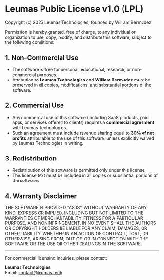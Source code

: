 # Leumas Public License v1.0 (LPL)

Copyright (c) 2025 Leumas Technologies, founded by William Bermudez

Permission is hereby granted, free of charge, to any individual or organization
to use, copy, modify, and distribute this software, subject to the following conditions:

## 1. Non-Commercial Use
- The software is free for personal, educational, research, or non-commercial purposes.
- Attribution to **Leumas Technologies** and **William Bermudez** must be preserved
  in all copies, modifications, and substantial portions of the software.

## 2. Commercial Use
- Any commercial use of this software (including SaaS products, paid apps,
  or services offered to clients) requires a **commercial agreement** with
  Leumas Technologies.
- Such an agreement must include revenue sharing equal to **30% of net profits**
  attributable to the use of this software, unless explicitly waived by
  Leumas Technologies in writing.

## 3. Redistribution
- Redistribution of this software is permitted only under this license.
- This license text must be included in all copies or substantial portions
  of the software.

## 4. Warranty Disclaimer
THE SOFTWARE IS PROVIDED "AS IS", WITHOUT WARRANTY OF ANY KIND, EXPRESS OR IMPLIED,
INCLUDING BUT NOT LIMITED TO THE WARRANTIES OF MERCHANTABILITY, FITNESS FOR A
PARTICULAR PURPOSE, AND NONINFRINGEMENT. IN NO EVENT SHALL THE AUTHORS OR COPYRIGHT
HOLDERS BE LIABLE FOR ANY CLAIM, DAMAGES, OR OTHER LIABILITY, WHETHER IN AN ACTION
OF CONTRACT, TORT, OR OTHERWISE, ARISING FROM, OUT OF, OR IN CONNECTION WITH THE
SOFTWARE OR THE USE OR OTHER DEALINGS IN THE SOFTWARE.

---

For commercial licensing inquiries, please contact:

**Leumas Technologies**  
Email: contact@leumas.tech
